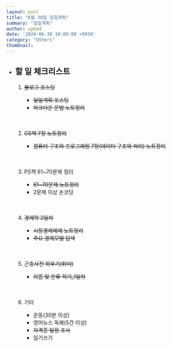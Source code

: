 ```yaml
---
layout: post
title: "6월 30일 일일계획"
summary: "일일계획"
author: upked
date: '2024-06-30 10:00:00 +0930'
category: "Others"
thumbnail:
---
```


- ## 할 일 체크리스트

    1. ~~블로그 포스팅~~
        - ~~일일계획 포스팅~~
        - ~~마크다운 문법 노트정리~~<br/><br/><br/>


    2. ~~CS책 7장 노트정리~~
        - ~~컴퓨터 구조와 프로그래밍 7장(데이터 구조와 처리) 노트정리~~<br/><br/><br/>


    3. PS책 61~70문제 정리
        - ~~61~70문제 노트정리~~
        - 2문제 이상 손코딩<br/><br/><br/>


    4. ~~경제학 2일차~~
        - ~~시장경제체제 노트정리~~
        - ~~주요 경제모델 탐색~~<br/><br/><br/>


    5. ~~곤충사전 외우기(취미)~~
        - ~~이름 및 분류 적기_1일차~~<br/><br/><br/>


    6. 기타
        - 운동(30분 이상)
        - 영어뉴스 독해(5건 이상)
        - ~~자격증 일정 조사~~
        - 일기쓰기<br/><br/><br/>


